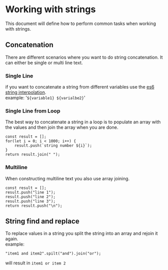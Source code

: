 # Working with strings
This document will define how to perform common tasks when working with strings.

## Concatenation
There are different scenarios where you want to do string concatenation. 
It can either be single or multi line text.

### Single Line
if you want to concatenate a string from different variables use the [es6 string interpolation](https://developer.mozilla.org/en/docs/Web/JavaScript/Reference/Template_literals).  
example: '`${variable1} ${varialbe2}`'

### Single Line from Loop
The best way to concatenate a string in a loop is to populate an array with the values and then join the array when you are done.  

```
const result = [];
for(let i = 0; i < 1000; i++) {
    result.push(`string number ${i}`);
}
return result.join(" ");
```

### Multiline
When constructing multiline text you also use array joining.

```
const result = [];
result.push("line 1");
result.push("line 2");
result.push("line 3");
return result.push("\n");
```

## String find and replace
To replace values in a string you split the string into an array and rejoin it again.  
example:

```
"item1 and item2".spilt("and").join("or");
```

will result in `item1 or item 2`